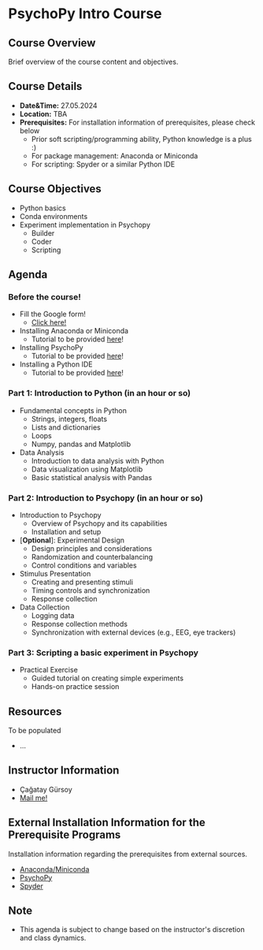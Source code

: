 # PsychoPy Intro Course

## Course Overview

Brief overview of the course content and objectives.

## Course Details

- **Date&Time:** 27.05.2024
- **Location:** TBA
- **Prerequisites:** For installation information of prerequisites, please check below
  - Prior soft scripting/programming ability, Python knowledge is a plus :)
  - For package management: Anaconda or Miniconda
  - For scripting: Spyder or a similar Python IDE

## Course Objectives

- Python basics
- Conda environments
- Experiment implementation in Psychopy
  - Builder
  - Coder
  - Scripting

## Agenda

### Before the course!

- Fill the Google form!
  - [Click here!](https://forms.gle/X8QgtXbxg8Wj5oi38)
- Installing Anaconda or Miniconda
  - Tutorial to be provided [here]()!
- Installing PsychoPy
  - Tutorial to be provided [here]()!
- Installing a Python IDE
  - Tutorial to be provided [here]()!

### Part 1: Introduction to Python (in an hour or so)

- Fundamental concepts in Python
  - Strings, integers, floats
  - Lists and dictionaries
  - Loops
  - Numpy, pandas and Matplotlib
- Data Analysis
  - Introduction to data analysis with Python
  - Data visualization using Matplotlib
  - Basic statistical analysis with Pandas

### Part 2: Introduction to Psychopy (in an hour or so)

- Introduction to Psychopy
  - Overview of Psychopy and its capabilities
  - Installation and setup
- [**Optional**]: Experimental Design
  - Design principles and considerations
  - Randomization and counterbalancing
  - Control conditions and variables
- Stimulus Presentation
  - Creating and presenting stimuli
  - Timing controls and synchronization
  - Response collection
- Data Collection
  - Logging data
  - Response collection methods
  - Synchronization with external devices (e.g., EEG, eye trackers)

### Part 3: Scripting a basic experiment in Psychopy

- Practical Exercise
  - Guided tutorial on creating simple experiments
  - Hands-on practice session

## Resources

To be populated

- ...

## Instructor Information

- Çağatay Gürsoy
- [Mail me!](mailto:cagatay.guersoy@zi-mannheim.de)

## External Installation Information for the Prerequisite Programs

Installation information regarding the prerequisites from external sources.

- [Anaconda/Miniconda]()
- [PsychoPy]()
- [Spyder]()

## Note

- This agenda is subject to change based on the instructor's discretion and class dynamics.
